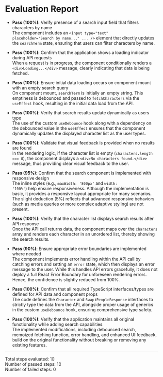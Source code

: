# Evaluation Report

- **Pass (100%)**: Verify presence of a search input field that filters characters by name  
  The component includes an <code>&lt;input type="text" placeholder="Search by name..." ... /&gt;</code> element that directly updates the <code>searchTerm</code> state, ensuring that users can filter characters by name.

- **Pass (100%)**: Confirm that the application shows a loading indicator during API requests  
  When a request is in progress, the component conditionally renders a <code>&lt;div&gt;Loading...&lt;/div&gt;</code> message, clearly indicating that data is being fetched.

- **Pass (100%)**: Ensure initial data loading occurs on component mount with an empty search query  
  On component mount, <code>searchTerm</code> is initially an empty string. This emptiness is debounced and passed to <code>fetchCharacters</code> via the <code>useEffect</code> hook, resulting in the initial data load from the API.

- **Pass (100%)**: Verify that search results update dynamically as users type  
  The use of the custom <code>useDebounce</code> hook along with a dependency on the debounced value in the <code>useEffect</code> ensures that the component dynamically updates the displayed character list as the user types.

- **Pass (100%)**: Validate that visual feedback is provided when no results are found  
  In the rendering logic, if the character list is empty (<code>characters.length === 0</code>), the component displays a <code>&lt;div&gt;No characters found.&lt;/div&gt;</code> message, thus providing clear visual feedback to the user.

- **Pass (95%)**: Confirm that the search component is implemented with responsive design  
  The inline styles (e.g., <code>maxWidth: '800px'</code> and <code>width: '100%'</code>) help ensure responsiveness. Although the implementation is basic, it provides a responsive layout appropriate for many scenarios. The slight deduction (5%) reflects that advanced responsive behaviors (such as media queries or more complex adaptive styling) are not present.

- **Pass (100%)**: Verify that the character list displays search results after API response  
  Once the API call returns data, the component maps over the <code>characters</code> array and renders each character in an unordered list, thereby showing the search results.

- **Pass (90%)**: Ensure appropriate error boundaries are implemented where needed  
  The component implements error handling within the API call by catching errors and setting an <code>error</code> state, which then displays an error message to the user. While this handles API errors gracefully, it does not deploy a full React Error Boundary for unforeseen rendering errors. Hence, the confidence is slightly reduced from 100%.

- **Pass (100%)**: Confirm that all required TypeScript interfaces/types are defined for API data and component props  
  The code defines the <code>Character</code> and <code>SwapiPeopleResponse</code> interfaces to strictly type the data from the API, alongside proper usage of generics in the custom <code>useDebounce</code> hook, ensuring comprehensive type safety.

- **Pass (100%)**: Verify that the application maintains all original functionality while adding search capabilities  
  The implemented modifications, including debounced search, memoized fetching function, error handling, and enhanced UI feedback, build on the original functionality without breaking or removing any existing features.

---

Total steps evaluated: 10  
Number of passed steps: 10  
Number of failed steps: 0